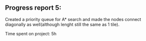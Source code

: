## Progress report 5:
Created a priority queue for A* search and made the nodes connect diagonally as well(although lenght still the same as 1 tile).

Time spent on project: 5h
